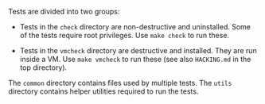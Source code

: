 Tests are divided into two groups:

- Tests in the `check` directory are non-destructive and
  uninstalled. Some of the tests require root privileges.
  Use `make check` to run these.

- Tests in the `vmcheck` directory are destructive and
  installed. They are run inside a VM. Use `make vmcheck` to
  run these (see also `HACKING.md` in the top directory).

The `common` directory contains files used by multiple
tests. The `utils` directory contains helper utilities
required to run the tests.
